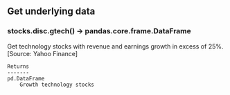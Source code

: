 ## Get underlying data 
### stocks.disc.gtech() -> pandas.core.frame.DataFrame

Get technology stocks with revenue and earnings growth in excess of 25%. [Source: Yahoo Finance]

    Returns
    -------
    pd.DataFrame
        Growth technology stocks
